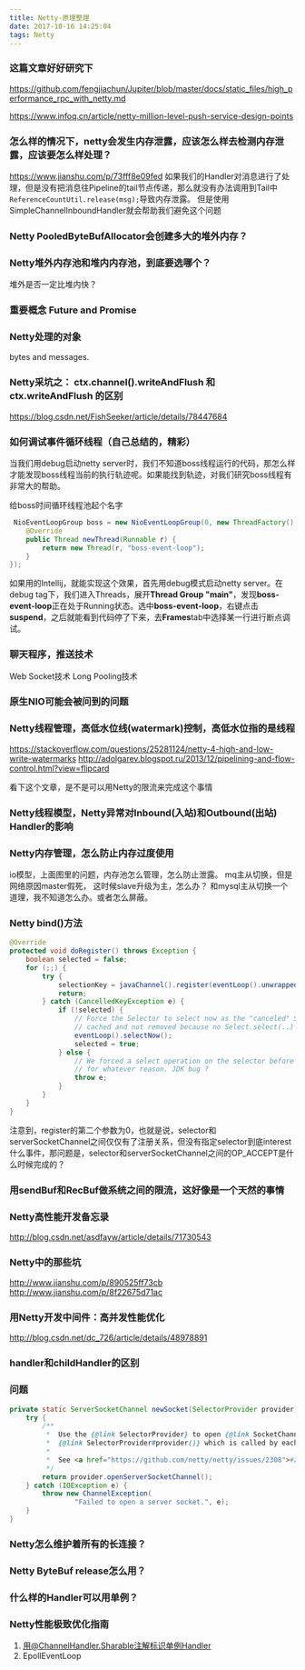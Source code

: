 ```yaml
---
title: Netty-原理整理
date: 2017-10-16 14:25:04
tags: Netty
---
```




### 这篇文章好好研究下
https://github.com/fengjiachun/Jupiter/blob/master/docs/static_files/high_performance_rpc_with_netty.md

https://www.infoq.cn/article/netty-million-level-push-service-design-points

### 怎么样的情况下，netty会发生内存泄露，应该怎么样去检测内存泄露，应该要怎么样处理？
https://www.jianshu.com/p/73fff8e09fed
如果我们的Handler对消息进行了处理，但是没有把消息往Pipeline的tail节点传递，那么就没有办法调用到Tail中`ReferenceCountUtil.release(msg);`导致内存泄露。
但是使用SimpleChannelInboundHandler就会帮助我们避免这个问题

### Netty PooledByteBufAllocator会创建多大的堆外内存？

### Netty堆外内存池和堆内内存池，到底要选哪个？
堆外是否一定比堆内快？

### 重要概念 Future and Promise

### Netty处理的对象

bytes and messages.


### Netty采坑之： ctx.channel().writeAndFlush 和 ctx.writeAndFlush 的区别
https://blog.csdn.net/FishSeeker/article/details/78447684

### 如何调试事件循环线程（自己总结的，精彩）
当我们用debug启动netty server时，我们不知道boss线程运行的代码，那怎么样才能发现boss线程当前的执行轨迹呢。如果能找到轨迹，对我们研究boss线程有非常大的帮助。

给boss时间循环线程池起个名字
``` java
 NioEventLoopGroup boss = new NioEventLoopGroup(0, new ThreadFactory() {
    @Override
    public Thread newThread(Runnable r) {
        return new Thread(r, "boss-event-loop");
    }
});
```
如果用的Intellij，就能实现这个效果，首先用debug模式启动netty server。在debug tag下，我们进入Threads，展开**Thread Group "main"**，发现**boss-event-loop**正在处于Running状态。选中**boss-event-loop**，右键点击**suspend**，之后就能看到代码停了下来，去**Frames**tab中选择某一行进行断点调试。

### 聊天程序，推送技术
Web Socket技术
Long Pooling技术

### 原生NIO可能会被问到的问题

### Netty线程管理，高低水位线(watermark)控制，高低水位指的是线程
https://stackoverflow.com/questions/25281124/netty-4-high-and-low-write-watermarks
http://adolgarev.blogspot.ru/2013/12/pipelining-and-flow-control.html?view=flipcard

看下这个文章，是不是可以用Netty的限流来完成这个事情

### Netty线程模型，Netty异常对Inbound(入站)和Outbound(出站) Handler的影响

### Netty内存管理，怎么防止内存过度使用

io模型，上面图里的问题，内存池怎么管理，怎么防止泄露。
mq主从切换，但是网络原因master假死， 这时候slave升级为主，怎么办？
和mysql主从切换一个道理，我不知道怎么办。或者怎么屏蔽。


### Netty bind()方法

``` java
@Override
protected void doRegister() throws Exception {
    boolean selected = false;
    for (;;) {
        try {
            selectionKey = javaChannel().register(eventLoop().unwrappedSelector(), 0, this);
            return;
        } catch (CancelledKeyException e) {
            if (!selected) {
                // Force the Selector to select now as the "canceled" SelectionKey may still be
                // cached and not removed because no Select.select(..) operation was called yet.
                eventLoop().selectNow();
                selected = true;
            } else {
                // We forced a select operation on the selector before but the SelectionKey is still cached
                // for whatever reason. JDK bug ?
                throw e;
            }
        }
    }
}
```
注意到，register的第二个参数为0，也就是说，selector和serverSocketChannel之间仅仅有了注册关系，但没有指定selector到底interest什么事件，那问题是，selector和serverSocketChannel之间的OP_ACCEPT是什么时候完成的？

### 用sendBuf和RecBuf做系统之间的限流，这好像是一个天然的事情

### Netty高性能开发备忘录
http://blog.csdn.net/asdfayw/article/details/71730543

### Netty中的那些坑
http://www.jianshu.com/p/890525ff73cb
http://www.jianshu.com/p/8f22675d71ac

### 用Netty开发中间件：高并发性能优化
http://blog.csdn.net/dc_726/article/details/48978891

### handler和childHandler的区别

### 问题

``` java
private static ServerSocketChannel newSocket(SelectorProvider provider) {
    try {
        /**
         *  Use the {@link SelectorProvider} to open {@link SocketChannel} and so remove condition in
         *  {@link SelectorProvider#provider()} which is called by each ServerSocketChannel.open() otherwise.
         *
         *  See <a href="https://github.com/netty/netty/issues/2308">#2308</a>.
         */
        return provider.openServerSocketChannel();
    } catch (IOException e) {
        throw new ChannelException(
                "Failed to open a server socket.", e);
    }
}
```

### Netty怎么维护着所有的长连接？

### Netty ByteBuf release怎么用？

### 什么样的Handler可以用单例？

### Netty性能极致优化指南
1. 用@ChannelHandler.Sharable注解标识单例Handler
2. EpollEventLoop